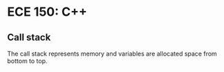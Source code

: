 # ECE 150: C++

## Call stack

The call stack represents memory and variables are allocated space from bottom to top.
